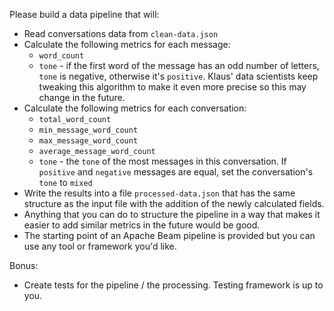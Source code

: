 Please build a data pipeline that will:
* Read conversations data from `clean-data.json`
* Calculate the following metrics for each message:
	* `word_count`
	* `tone` - if the first word of the message has an odd number of letters, `tone` is negative, otherwise it's `positive`. Klaus' data scientists keep tweaking this algorithm to make it even more precise so this may change in the future.
* Calculate the following metrics for each conversation:
	* `total_word_count`
	* `min_message_word_count`
	* `max_message_word_count`
	* `average_message_word_count`
	* `tone` - the `tone` of the most messages in this conversation. If `positive` and `negative` messages are equal, set the conversation's `tone` to `mixed`
* Write the results into a file `processed-data.json` that has the same structure as the input file with the addition of the newly calculated fields.
* Anything that you can do to structure the pipeline in a way that makes it easier to add similar metrics in the future would be good.
* The starting point of an Apache Beam pipeline is provided but you can use any tool or framework you'd like.

Bonus:
* Create tests for the pipeline / the processing. Testing framework is up to you.